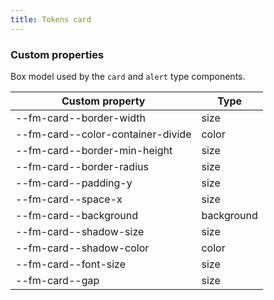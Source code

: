 ```yaml
---
title: Tokens card
---
```


### Custom properties

Box model used by the `card` and `alert` type components.

| Custom property                   | Type       |
| --------------------------------- | ---------- |
| --fm-card--border-width           | size       |
| --fm-card--color-container-divide | color      |
| --fm-card--border-min-height      | size       |
| --fm-card--border-radius          | size       |
| --fm-card--padding-y              | size       |
| --fm-card--space-x                | size       |
| --fm-card--background             | background |
| --fm-card--shadow-size            | size       |
| --fm-card--shadow-color           | color      |
| --fm-card--font-size              | size       |
| --fm-card--gap                    | size       |
